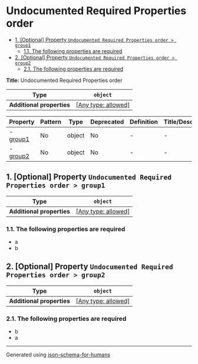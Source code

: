 # Undocumented Required Properties order

- [1. [Optional] Property `Undocumented Required Properties order > group1`](#group1)
  - [1.1. The following properties are required](#autogenerated_heading_2)
- [2. [Optional] Property `Undocumented Required Properties order > group2`](#group2)
  - [2.1. The following properties are required](#autogenerated_heading_3)

**Title:** Undocumented Required Properties order

| Type                      | `object`                                                                  |
| ------------------------- | ------------------------------------------------------------------------- |
| **Additional properties** | [[Any type: allowed]](# "Additional Properties of any type are allowed.") |

| Property             | Pattern | Type   | Deprecated | Definition | Title/Description |
| -------------------- | ------- | ------ | ---------- | ---------- | ----------------- |
| - [group1](#group1 ) | No      | object | No         | -          | -                 |
| - [group2](#group2 ) | No      | object | No         | -          | -                 |

## <a name="group1"></a>1. [Optional] Property `Undocumented Required Properties order > group1`

| Type                      | `object`                                                                  |
| ------------------------- | ------------------------------------------------------------------------- |
| **Additional properties** | [[Any type: allowed]](# "Additional Properties of any type are allowed.") |

### <a name="autogenerated_heading_2"></a>1.1. The following properties are required
* a
* b

## <a name="group2"></a>2. [Optional] Property `Undocumented Required Properties order > group2`

| Type                      | `object`                                                                  |
| ------------------------- | ------------------------------------------------------------------------- |
| **Additional properties** | [[Any type: allowed]](# "Additional Properties of any type are allowed.") |

### <a name="autogenerated_heading_3"></a>2.1. The following properties are required
* b
* a

----------------------------------------------------------------------------------------------------------------------------
Generated using [json-schema-for-humans](https://github.com/coveooss/json-schema-for-humans)
